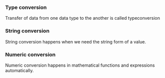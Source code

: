 ### Type conversion
Transfer of data from one data type to the another is called typeconversion
### String conversion
String conversion happens when we need the string form of a value.
### Numeric conversion
Numeric conversion happens in mathematical functions and expressions automatically. 